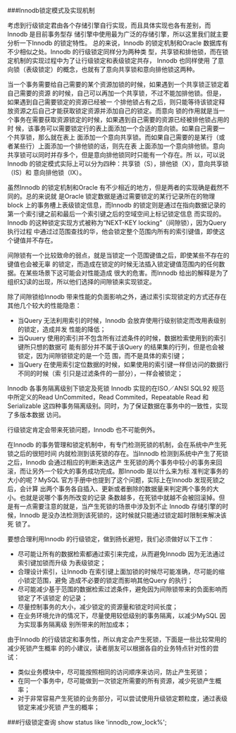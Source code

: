 ###Innodb锁定模式及实现机制

考虑到行级锁定君由各个存储引擎自行实现，而且具体实现也各有差别，而Innodb 是目前事务型存
储引擎中使用最为广泛的存储引擎，所以这里我们就主要分析一下Innodb 的锁定特性。
总的来说，Innodb 的锁定机制和Oracle 数据库有不少相似之处。Innodb 的行级锁定同样分为两种类
型，共享锁和排他锁，而在锁定机制的实现过程中为了让行级锁定和表级锁定共存， Innodb 也同样使用
了意向锁（表级锁定）的概念，也就有了意向共享锁和意向排他锁这两种。

当一个事务需要给自己需要的某个资源加锁的时候，如果遇到一个共享锁正锁定着自己需要的资源
的时候，自己可以再加一个共享锁，不过不能加排他锁。但是，如果遇到自己需要锁定的资源已经被一
个排他锁占有之后，则只能等待该锁定释放资源之后自己才能获取锁定资源并添加自己的锁定。而意向
锁的作用就是当一个事务在需要获取资源锁定的时候，如果遇到自己需要的资源已经被排他锁占用的时
候，该事务可以需要锁定行的表上面添加一个合适的意向锁。如果自己需要一个共享锁，那么就在表上
面添加一个意向共享锁。而如果自己需要的是某行（或者某些行）上面添加一个排他锁的话，则先在表
上面添加一个意向排他锁。意向共享锁可以同时并存多个，但是意向排他锁同时只能有一个存在。所
以，可以说Innodb 的锁定模式实际上可以分为四种：共享锁（S），排他锁（X），意向共享锁（IS）和
意向排他锁（IX）。

虽然Innodb 的锁定机制和Oracle 有不少相近的地方，但是两者的实现确是截然不同的。总的来说就
是Oracle 锁定数据是通过需要锁定的某行记录所在的物理block 上的事务槽上表级锁定信息，而Innodb
的锁定则是通过在指向数据记录的第一个索引键之前和最后一个索引键之后的空域空间上标记锁定信息
而实现的。Innodb 的这种锁定实现方式被称为“NEXT-KEY locking”（间隙锁），因为Query 执行过程
中通过过范围查找的华，他会锁定整个范围内所有的索引键值，即使这个键值并不存在。

间隙锁有一个比较致命的弱点，就是当锁定一个范围键值之后，即使某些不存在的键值也会被无辜
的锁定，而造成在锁定的时候无法插入锁定键值范围内的任何数据。在某些场景下这可能会对性能造成
很大的危害。而Innodb 给出的解释是为了组织幻读的出现，所以他们选择的间隙锁来实现锁定。

除了间隙锁给Innodb 带来性能的负面影响之外，通过索引实现锁定的方式还存在其他几个较大的性能隐患：
* 当Query 无法利用索引的时候，Innodb 会放弃使用行级别锁定而改用表级别的锁定，造成并发
性能的降低；
* 当Quuery 使用的索引并不包含所有过滤条件的时候，数据检索使用到的索引键所只想的数据可
能有部分并不属于该Query 的结果集的行列，但是也会被锁定，因为间隙锁锁定的是一个范
围，而不是具体的索引键；
* 当Query 在使用索引定位数据的时候，如果使用的索引键一样但访问的数据行不同的时候（索
引只是过滤条件的一部分），一样会被锁定；

Innodb 各事务隔离级别下锁定及死锁
Innodb 实现的在ISO／ANSI SQL92 规范中所定义的Read UnCommited，Read Commited，Repeatable
Read 和Serializable 这四种事务隔离级别。同时，为了保证数据在事务中的一致性，实现了多版本数据
访问。

行级锁定肯定会带来死锁问题，Innodb 也不可能例外。

在Innodb 的事务管理和锁定机制中，有专门检测死锁的机制，会在系统中产生死锁之后的很短时间
内就检测到该死锁的存在。当Innodb 检测到系统中产生了死锁之后，Innodb 会通过相应的判断来选这产
生死锁的两个事务中较小的事务来回滚，而让另外一个较大的事务成功完成。那Innodb 是以什么来为标
准判定事务的大小的呢？MySQL 官方手册中也提到了这个问题，实际上在Innodb 发现死锁之后，会计算
出两个事务各自插入、更新或者删除的数据量来判定两个事务的大小。也就是说哪个事务所改变的记录
条数越多，在死锁中就越不会被回滚掉。但是有一点需要注意的就是，当产生死锁的场景中涉及到不止
Innodb 存储引擎的时候，Innodb 是没办法检测到该死锁的，这时候就只能通过锁定超时限制来解决该死
锁了。

要想合理利用Innodb 的行级锁定，做到扬长避短，我们必须做好以下工作：
* 尽可能让所有的数据检索都通过索引来完成，从而避免Innodb 因为无法通过索引键加锁而升级
为表级锁定；
* 合理设计索引，让Innodb 在索引键上面加锁的时候尽可能准确，尽可能的缩小锁定范围，避免
造成不必要的锁定而影响其他Query 的执行；
* 尽可能减少基于范围的数据检索过滤条件，避免因为间隙锁带来的负面影响而锁定了不该锁定
的记录；
* 尽量控制事务的大小，减少锁定的资源量和锁定时间长度；
* 在业务环境允许的情况下，尽量使用较低级别的事务隔离，以减少MySQL 因为实现事务隔离级
别所带来的附加成本；

由于Innodb 的行级锁定和事务性，所以肯定会产生死锁，下面是一些比较常用的减少死锁产生概率
的的小建议，读者朋友可以根据各自的业务特点针对性的尝试：
* 类似业务模块中，尽可能按照相同的访问顺序来访问，防止产生死锁；
* 在同一个事务中，尽可能做到一次锁定所需要的所有资源，减少死锁产生概率；
* 对于非常容易产生死锁的业务部分，可以尝试使用升级锁定颗粒度，通过表级锁定来减少死锁
产生的概率；

###行级锁定查询
	show status like 'innodb_row_lock%';
